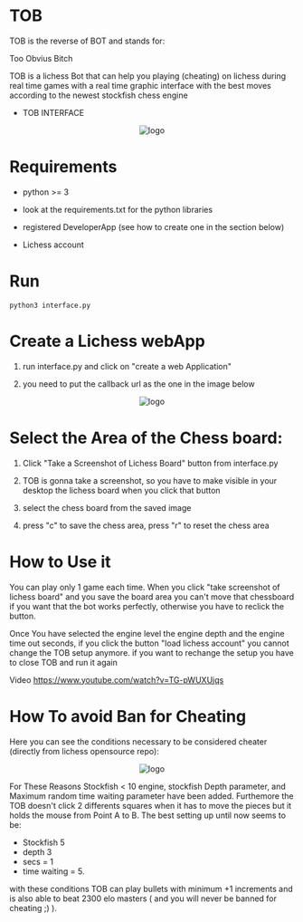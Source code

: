 # TOB

TOB is the reverse of BOT and stands for:

Too
Obvius
Bitch

TOB is a lichess Bot that can help you playing (cheating) on lichess during real time games with a real time graphic interface with the best moves
according to the newest stockfish chess engine

- TOB INTERFACE
 <p align="center">
  <img src="https://i.ibb.co/ygjYTXt/schermata.png" alt="logo">
</p>

# Requirements

- python >= 3

- look at the requirements.txt for the python libraries

- registered DeveloperApp (see how to create one in the section below)

- Lichess account

# Run

```
python3 interface.py
```

# Create a Lichess webApp

1) run interface.py and click on "create a web Application"

2) you need to put the callback url as the one in the image below

 <p align="center">
  <img src="https://i.ibb.co/tKrTCfw/Annotazione-2019-09-10-113314.png" alt="logo">
</p>

# Select the Area of the Chess board:

1) Click "Take a Screenshot of Lichess Board" button from interface.py

2) TOB is gonna take a screenshot, so you have to  make visible in your desktop the lichess board when you click that button

3) select the chess board from the saved image

4) press "c" to save the chess area, press "r" to reset the chess area

# How to Use it

You can play only 1 game each time.
When you click "take screenshot of lichess board" and you save the board area
you can't move that chessboard if you want that the bot works perfectly,
otherwise you have to reclick the button.

Once You have selected the engine level the engine depth and the engine time out seconds, if you click the button "load lichess account" you cannot change
the TOB setup anymore. if you want to rechange the setup you have to close TOB and run it again

Video https://www.youtube.com/watch?v=TG-pWUXUjqs

# How To avoid Ban for Cheating

Here you can see the conditions necessary to be considered cheater (directly from lichess opensource repo):

 <p align="center">
  <img src="https://i.ibb.co/jvmP5MR/Schermata-del-2019-09-15-23-48-45.png" alt="logo">
</p>

For These Reasons Stockfish < 10 engine, stockfish Depth parameter, and Maximum random time waiting parameter have been added.
Furthemore the TOB doesn't click 2 differents squares when it has to move the pieces but it holds the mouse
from Point A to B. The best setting up until now seems to be:
- Stockfish 5 
- depth 3 
- secs = 1 
- time waiting = 5.

with these conditions TOB can play bullets with minimum +1 increments and is also able to beat 2300 elo masters
(  and you will never be banned for cheating ;)  ).
